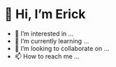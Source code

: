 # 👋  Hi, I’m Erick
- 👀 I’m interested in ...
- 🌱 I’m currently learning ...
- 💞️ I’m looking to collaborate on ...
- 📫 How to reach me ...

<!---
ErickYar/ErickYar is a ✨ special ✨ repository because its `README.md` (this file) appears on your GitHub profile.
You can click the Preview link to take a look at your changes.
